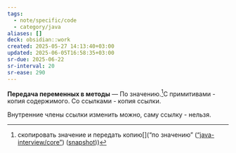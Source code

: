 ```yaml
---
tags:
  - note/specific/code
  - category/java
aliases: []
deck: obsidian::work
created: 2025-05-27 14:13:40+03:00
updated: 2025-06-05T16:58:35+03:00
sr-due: 2025-06-22
sr-interval: 20
sr-ease: 290
---
```


**Передача переменных в методы**
—
По значению.[^1]С примитивами - копия содержимого. Со ссылками - копия ссылки.

Внутренние члены ссылки изменить можно, саму ссылку - нельзя.

[^1]: скопировать значение и передать копию[](“по значению” ([“java-interview/core”](zotero://select/library/items/T3X9ZD57)) ([snapshot](zotero://open-pdf/library/items/2GAN5TQF?sel=p%3Anth-child(191)&annotation=2UAQQIK2)))
